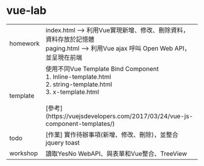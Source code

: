 # vue-lab

<table>
    <tr>
        <td>homework</td>
        <td>
            index.html --> 利用Vue實現新增、修改、刪除資料，資料存放於記憶體 <br />
            paging.html --> 利用Vue ajax 呼叫 Open Web API，並呈現在前端
        </td>
    </tr>
        <tr>
        <td>template</td>
        <td>
             使用不同Vue Template Bind Component <br />
             1. Inline-template.html <br />
             2. string-template.html <br />
             3. x-template.html  <br /><br />
             [參考] (https://vuejsdevelopers.com/2017/03/24/vue-js-component-templates/)
        </td>
    </tr>
    <tr>
        <td>todo</td>
        <td>[作業] 實作待辦事項(新增、修改、刪除)，並整合jquery toast</td>
    </tr>
    <tr>
        <td>workshop</td>
        <td>讀取YesNo WebAPI、與表單和Vue整合、TreeView</td>
    </tr>
</table>
